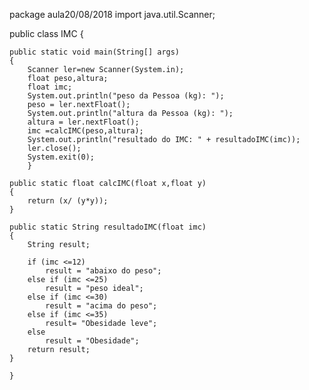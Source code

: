 package aula20/08/2018
import java.util.Scanner;

public class IMC {
	

	public static void main(String[] args)
	{
		Scanner ler=new Scanner(System.in);
		float peso,altura;
		float imc;
		System.out.println("peso da Pessoa (kg): ");
		peso = ler.nextFloat();
		System.out.println("altura da Pessoa (kg): ");
		altura = ler.nextFloat();
		imc =calcIMC(peso,altura);
		System.out.println("resultado do IMC: " + resultadoIMC(imc));
		ler.close();
		System.exit(0);
		}
	
	public static float calcIMC(float x,float y)
	{
		return (x/ (y*y));
	}
	
	public static String resultadoIMC(float imc)
	{
		String result;
		
		if (imc <=12)
			result = "abaixo do peso";
		else if (imc <=25)
			result = "peso ideal";
		else if (imc <=30)
			result = "acima do peso";
		else if (imc <=35)
            result= "Obesidade leve";
		else 
			result = "Obesidade";
		return result;
	}
		
	}
	
